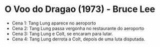 # O Voo do Dragao (1973) - Bruce Lee

- Cena 1: Tang Lung aparece no aeroporto
- Cena 2: Tang Lung passa vergonha no restaurante do aeroporto
- Cena 3: Tang Lung e Colt, se encaram para lutar.
- Cena 4: Tang Lung derrota a Colt, depois de uma luta disputada.
